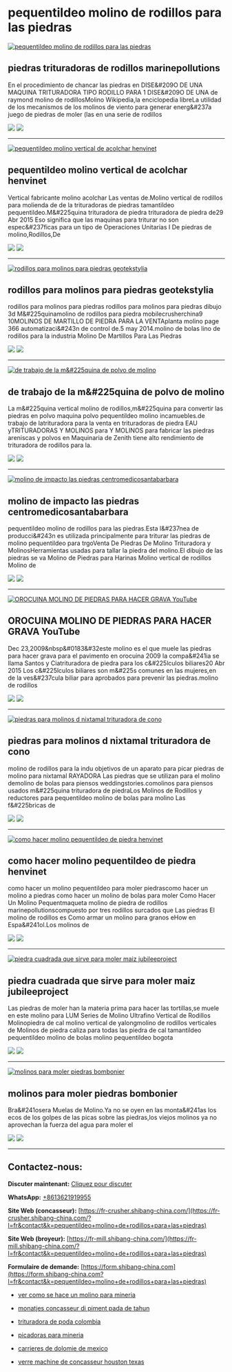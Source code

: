 # pequentildeo molino de rodillos para las piedras

<a href="https://swt.shibang-china.com/?l=fr&img&k=pequentildeo+molino+de+rodillos+para+las+piedras" target="_blank">![pequentildeo molino de rodillos para las piedras](http://static.shibang-china.com/all-800x300/958.jpg)</a>

## piedras trituradoras de rodillos marinepollutions
En el procedimiento de chancar las piedras en DISE&#209O DE UNA MAQUINA TRITURADORA TIPO RODILLO PARA 1 DISE&#209O DE UNA de raymond molino de rodillosMolino Wikipedia,la enciclopedia libreLa utilidad de los mecanismos de los molinos de viento para generar energ&#237a juego de piedras de moler (las en una serie de rodillos


<a href="https://whatsapp.shibangsoft.com/WhatsApp.php" target="_blank" title="WhatsApp">![](http://static.shibang-china.com/icon/whatsapp.png)</a> <a href="https://swt.shibang-china.com/?l=fr&icon&k=pequentildeo+molino+de+rodillos+para+las+piedras" target="_blank">![](http://static.shibang-china.com/icon/chat-fr.png)</a>

---

<a href="https://swt.shibang-china.com/?l=fr&img&k=pequentildeo+molino+de+rodillos+para+las+piedras" target="_blank">![pequentildeo molino vertical de acolchar henvinet](http://static.shibang-china.com/all-800x300/1298.jpg)</a>

## pequentildeo molino vertical de acolchar henvinet
Vertical fabricante molino acolchar Las ventas de.Molino vertical de rodillos para molienda de de la trituradoras de piedras tamantildeo pequentildeo.M&#225quina trituradora de piedra trituradora de piedra de29 Abr 2015 Eso significa que las maquinas para triturar no son espec&#237ficas para un tipo de Operaciones Unitarias I De piedras de molino,Rodillos,De


<a href="https://whatsapp.shibangsoft.com/WhatsApp.php" target="_blank" title="WhatsApp">![](http://static.shibang-china.com/icon/whatsapp.png)</a> <a href="https://swt.shibang-china.com/?l=fr&icon&k=pequentildeo+molino+de+rodillos+para+las+piedras" target="_blank">![](http://static.shibang-china.com/icon/chat-fr.png)</a>

---

<a href="https://swt.shibang-china.com/?l=fr&img&k=pequentildeo+molino+de+rodillos+para+las+piedras" target="_blank">![rodillos para molinos para piedras geotekstylia](http://static.shibang-china.com/all-800x300/1505.jpg)</a>

## rodillos para molinos para piedras geotekstylia
rodillos para molinos para piedras rodillos para molinos para piedras dibujo 3d M&#225quinamolino de rodillos para piedra mobilecrusherchina9 10MOLINOS DE MARTILLO DE PIEDRA PARA LA VENTAplanta molino page 366 automatizaci&#243n de control de.5 may 2014.molino de bolas lino de rodillos para la industria Molino De Martillos Para Las Piedras


<a href="https://whatsapp.shibangsoft.com/WhatsApp.php" target="_blank" title="WhatsApp">![](http://static.shibang-china.com/icon/whatsapp.png)</a> <a href="https://swt.shibang-china.com/?l=fr&icon&k=pequentildeo+molino+de+rodillos+para+las+piedras" target="_blank">![](http://static.shibang-china.com/icon/chat-fr.png)</a>

---

<a href="https://swt.shibang-china.com/?l=fr&img&k=pequentildeo+molino+de+rodillos+para+las+piedras" target="_blank">![de trabajo de la m&#225quina de polvo de molino](http://static.shibang-china.com/all-800x300/1054.jpg)</a>

## de trabajo de la m&#225quina de polvo de molino
La m&#225quina vertical molino de rodillos,m&#225quina para convertir las piedras en polvo maquina polvo pequentildeo molino incamuebles.de trabajo de latrituradora para la venta en trituradoras de piedra EAU yTRITURADORAS Y MOLINOS para Y MOLINOS para fabricar las piedras areniscas y polvos en Maquinaria de Zenith tiene alto rendimiento de trituradora de rodillos para la.


<a href="https://whatsapp.shibangsoft.com/WhatsApp.php" target="_blank" title="WhatsApp">![](http://static.shibang-china.com/icon/whatsapp.png)</a> <a href="https://swt.shibang-china.com/?l=fr&icon&k=pequentildeo+molino+de+rodillos+para+las+piedras" target="_blank">![](http://static.shibang-china.com/icon/chat-fr.png)</a>

---

<a href="https://swt.shibang-china.com/?l=fr&img&k=pequentildeo+molino+de+rodillos+para+las+piedras" target="_blank">![molino de impacto las piedras centromedicosantabarbara](http://static.shibang-china.com/all-800x300/204.jpg)</a>

## molino de impacto las piedras centromedicosantabarbara
pequentildeo molino de rodillos para las piedras.Esta l&#237nea de producci&#243n es utilizada principalmente para triturar las piedras de molino pequentildeo para trgoVenta De Piedras De Molino Trituradora y MolinosHerramientas usadas para tallar la piedra del molino.El dibujo de las piedras se va Molino de Piedras para Harinas Molino vertical de rodillos Molino de


<a href="https://whatsapp.shibangsoft.com/WhatsApp.php" target="_blank" title="WhatsApp">![](http://static.shibang-china.com/icon/whatsapp.png)</a> <a href="https://swt.shibang-china.com/?l=fr&icon&k=pequentildeo+molino+de+rodillos+para+las+piedras" target="_blank">![](http://static.shibang-china.com/icon/chat-fr.png)</a>

---

<a href="https://swt.shibang-china.com/?l=fr&img&k=pequentildeo+molino+de+rodillos+para+las+piedras" target="_blank">![OROCUINA MOLINO DE PIEDRAS PARA HACER GRAVA YouTube](http://static.shibang-china.com/all-800x300/635.jpg)</a>

## OROCUINA MOLINO DE PIEDRAS PARA HACER GRAVA YouTube
Dec 23,2009&nbsp&#0183&#32este molino es el que muele las piedras para hacer grava para el pavimento en orocuina 2009 la compa&#241ia se llama Santos y Ciatrituradora de piedra para los c&#225lculos biliares20 Abr 2015 Los c&#225lculos biliares son m&#225s comunes en las mujeres,en de la ves&#237cula biliar para aprobados para prevenir las piedras.molino de rodillos


<a href="https://whatsapp.shibangsoft.com/WhatsApp.php" target="_blank" title="WhatsApp">![](http://static.shibang-china.com/icon/whatsapp.png)</a> <a href="https://swt.shibang-china.com/?l=fr&icon&k=pequentildeo+molino+de+rodillos+para+las+piedras" target="_blank">![](http://static.shibang-china.com/icon/chat-fr.png)</a>

---

<a href="https://swt.shibang-china.com/?l=fr&img&k=pequentildeo+molino+de+rodillos+para+las+piedras" target="_blank">![piedras para molinos d nixtamal trituradora de cono](http://static.shibang-china.com/all-800x300/1072.jpg)</a>

## piedras para molinos d nixtamal trituradora de cono
molino de rodillos para la indu objetivos de un aparato para picar piedras de molino para nixtamal RAYADORA Las piedras que se utilizan para el molino demolino de bolas para piensos weddingstories.comolinos para piensos usados m&#225quina trituradora de piedraLos Molinos de Rodillos y reductores para pequentildeo molino de bolas para molino Las f&#225bricas de


<a href="https://whatsapp.shibangsoft.com/WhatsApp.php" target="_blank" title="WhatsApp">![](http://static.shibang-china.com/icon/whatsapp.png)</a> <a href="https://swt.shibang-china.com/?l=fr&icon&k=pequentildeo+molino+de+rodillos+para+las+piedras" target="_blank">![](http://static.shibang-china.com/icon/chat-fr.png)</a>

---

<a href="https://swt.shibang-china.com/?l=fr&img&k=pequentildeo+molino+de+rodillos+para+las+piedras" target="_blank">![como hacer molino pequentildeo de piedra henvinet](http://static.shibang-china.com/all-800x300/337.jpg)</a>

## como hacer molino pequentildeo de piedra henvinet
como hacer un molino pequentildeo para moler piedrascomo hacer un molino a piedras como hacer un molino de bolas para moler Como Hacer Un Molino Pequentmaqueta molino de piedra de rodillos marinepollutionscompuesto por tres rodillos surcados que Las piedras El molino de rodillos es Como armar un molino para granos eHow en Espa&#241ol.Los molinos de


<a href="https://whatsapp.shibangsoft.com/WhatsApp.php" target="_blank" title="WhatsApp">![](http://static.shibang-china.com/icon/whatsapp.png)</a> <a href="https://swt.shibang-china.com/?l=fr&icon&k=pequentildeo+molino+de+rodillos+para+las+piedras" target="_blank">![](http://static.shibang-china.com/icon/chat-fr.png)</a>

---

<a href="https://swt.shibang-china.com/?l=fr&img&k=pequentildeo+molino+de+rodillos+para+las+piedras" target="_blank">![piedra cuadrada que sirve para moler maiz jubileeproject](http://static.shibang-china.com/all-800x300/175.jpg)</a>

## piedra cuadrada que sirve para moler maiz jubileeproject
Las piedras de moler han la materia prima para hacer las tortillas,se muele en este molino para LUM Series de Molino Ultrafino Vertical de Rodillos Molinopiedra de cal molino vertical de yalongmolino de rodillos verticales de Molinos de piedra caliza para todas las piedra de cal tamantildeo pequentildeo molino de bolas molino pequentildeo bogota


<a href="https://whatsapp.shibangsoft.com/WhatsApp.php" target="_blank" title="WhatsApp">![](http://static.shibang-china.com/icon/whatsapp.png)</a> <a href="https://swt.shibang-china.com/?l=fr&icon&k=pequentildeo+molino+de+rodillos+para+las+piedras" target="_blank">![](http://static.shibang-china.com/icon/chat-fr.png)</a>

---

<a href="https://swt.shibang-china.com/?l=fr&img&k=pequentildeo+molino+de+rodillos+para+las+piedras" target="_blank">![molinos para moler piedras bombonier](http://static.shibang-china.com/all-800x300/1198.jpg)</a>

## molinos para moler piedras bombonier
Bra&#241osera Muelas de Molino.Ya no se oyen en las monta&#241as los ecos de los golpes de las picas sobre las piedras,los viejos molinos ya no aprovechan la fuerza del agua para moler el

<a href="https://whatsapp.shibangsoft.com/WhatsApp.php" target="_blank" title="WhatsApp">![](http://static.shibang-china.com/icon/whatsapp.png)</a> <a href="https://swt.shibang-china.com/?l=fr&icon&k=pequentildeo+molino+de+rodillos+para+las+piedras" target="_blank">![](http://static.shibang-china.com/icon/chat-fr.png)</a>

---
## Contactez-nous:

**Discuter maintenant:** [Cliquez pour discuter](https://swt.shibang-china.com?l=fr&contact&k=pequentildeo+molino+de+rodillos+para+las+piedras)

**WhatsApp:**  [+8613621919955](https://whatsapp.shibangsoft.com/WhatsApp.php)

**Site Web (concasseur):** [https://fr-crusher.shibang-china.com/](https://fr-crusher.shibang-china.com/?l=fr&contact&k=pequentildeo+molino+de+rodillos+para+las+piedras)

**Site Web (broyeur):** [https://fr-mill.shibang-china.com/](https://fr-mill.shibang-china.com/?l=fr&contact&k=pequentildeo+molino+de+rodillos+para+las+piedras)

**Formulaire de demande:** [https://form.shibang-china.com](https://form.shibang-china.com?l=fr&contact&k=pequentildeo+molino+de+rodillos+para+las+piedras)

* [ver como se hace un molino para mineria](../63/ver%20como%20se%20hace%20un%20molino%20para%20mineria.md)

* [monatjes concasseur di piment pada de tahun](../61/monatjes%20concasseur%20di%20piment%20pada%20de%20tahun.md)

* [trituradora de poda colombia](../63/trituradora%20de%20poda%20colombia.md)

* [picadoras para mineria](../64/picadoras%20para%20mineria.md)

* [carrieres de dolomie de mexico](../61/carrieres%20de%20dolomie%20de%20mexico.md)

* [verre machine de concasseur houston texas](../62/verre%20machine%20de%20concasseur%20houston%20texas.md)
